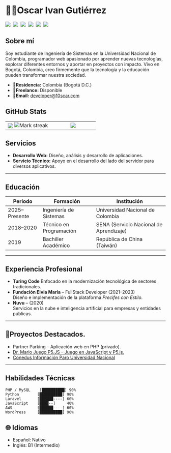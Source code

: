 # 👨‍💻Oscar Ivan Gutiérrez  
<img src="https://img.shields.io/badge/C++-%2300599C.svg?logo=c%2B%2B&logoColor=white"> 
<img src="https://img.shields.io/badge/Python-3776AB?logo=python&logoColor=fff"> 
<img src="https://img.shields.io/badge/Node.js-6DA55F?logo=node.js&logoColor=white"> 
<img src="https://img.shields.io/badge/MySQL-4479A1?logo=mysql&logoColor=fff"> 
<img src="https://img.shields.io/badge/AWS-%23FF9900.svg?logo=amazon-web-services&logoColor=white"> 
<img src="https://img.shields.io/badge/Laravel-%23FF2D20.svg?logo=laravel&logoColor=white"> 

## Sobre mí  
Soy estudiante de Ingeniería de Sistemas en la Universidad Nacional de Colombia, programador web apasionado por aprender nuevas tecnologías, explorar diferentes entornos y aportar en proyectos con impacto. Vivo en Bogotá, Colombia, creo firmemente que la tecnología y la educación pueden transformar nuestra sociedad.

- **📍Residencia:** Colombia (Bogotá D.C.)  
- **🤝Freelance:** Disponible  
- **📧Email:** developer@10scar.com



## GitHub Stats

<table><tbody><tr border="none"><td width="50%" align="center">
<img align="center" src="https://readme-stats-fork-mauve.vercel.app/api/?username=10scar&theme=dark&show_icons=true&count_private=true">
<img alt="Mark streak" src="https://github-readme-streak-stats-five-roan.vercel.app?user=10scar&theme=dark"></td><td width="50%" align="center">
<img align="center" src="https://readme-stats-fork-mauve.vercel.app/api/top-langs/?username=10scar&theme=dark&hide_border=false&no-bg=true&no-frame=true&langs_count=6"></td></tr></tbody></table>


## Servicios  
- **Desarrollo Web:** Diseño, análisis y desarrollo de aplicaciones.
- **Servicio Técnico:** Apoyo en el desarrollo del lado del servidor para diversos aplicativos.

---

## Educación  
| Periodo      | Formación                           | Institución                             |
|--------------|--------------------------------------|------------------------------------------|
| 2025–Presente| Ingeniería de Sistemas               | Universidad Nacional de Colombia         |
| 2018–2020    | Técnico en Programación              | SENA (Servicio Nacional de Aprendizaje)  |
| 2019         | Bachiller Académico                  | República de China (Taiwán)              |

---

## Experiencia Profesional  
- **Turing Code** 
  Enfocado en la modernización tecnológica de sectores tradicionales.  
- **Fundación Elvia María** – FullStack Developer (2021–2023)  
  Diseño e implementación de la plataforma *Precifes con Estilo*.  
- **Nuvu** – (2020)  
  Servicios en la nube e inteligencia artificial para empresas y entidades públicas.

---

## 🌟Proyectos Destacados.
- Partner Parking – Aplicación web en PHP (privado).
- [Dr. Mario Juego P5.JS – Juego en JavaScript y P5.js.](https://10scar.github.io/p5-js-drmario/)
- [Conedus Información Paro Universidad Nacional](http://10scar.com/conedus)

---

## Habilidades Técnicas  

```text
PHP / MySQL    [██████████] 90%
Python        [██████████] 90%
Laravel       [██████----] 60%
JavaScript    [████--]     40%
AWS           [██████----] 60%
WordPress     [██████████] 90%
```
## 🌐 Idiomas
- Español: Nativo
- Inglés: B1 (Intermedio)
